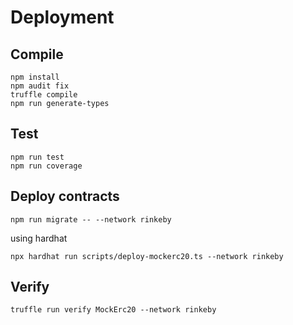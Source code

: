 # Deployment

## Compile
```
npm install
npm audit fix
truffle compile
npm run generate-types
```

## Test
```
npm run test
npm run coverage
```

## Deploy contracts
```
npm run migrate -- --network rinkeby
```
using hardhat
```
npx hardhat run scripts/deploy-mockerc20.ts --network rinkeby
```

## Verify
```
truffle run verify MockErc20 --network rinkeby
```
